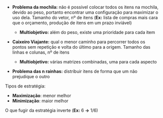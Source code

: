 - **Problema da mochila:** não é possível colocar todos os itens na mochila, devido ao peso, portanto encontrar uma configuração para maximizar o uso dela. Tamanho do vetor, nº de itens (**Ex:** lista de compras mais cara que o orçamento, produção de itens em um prazo inviável)

  - **Multiobjetivo:** além do peso, existe uma prioridade para cada item

- **Caixeiro Viajante:** qual o menor caminho para percorrer todos os pontos sem repetição e volta do último para a origem. Tamanho das linhas e colunas, nº de itens

  - **Multiobjetivo:** várias matrizes combinadas, uma para cada aspecto

- **Problema das n rainhas:** distribuir itens de forma que um não prejudique o outro

Tipos de estratégia:

- **Maximização**: menor melhor
- **Minimização**: maior melhor

O que fugir da estratégia inverte (**Ex:** 6 **->** 1/6)
